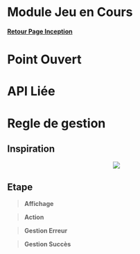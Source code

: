 # Module Jeu en Cours

**[Retour Page Inception](./00_Page_Inception.md)**

# Point Ouvert

# API Liée

# Regle de gestion

## Inspiration
<p align="center">
	<img src="./Inspiration/" />
</p>

## Etape

> **Affichage**

> **Action**

> **Gestion Erreur**

> **Gestion Succès**
